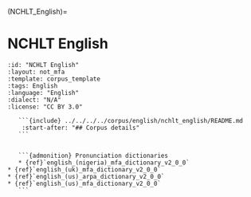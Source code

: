 
(NCHLT_English)=
# NCHLT English

``````{corpus} NCHLT English
:id: "NCHLT English"
:layout: not_mfa
:template: corpus_template
:tags: English
:language: "English"
:dialect: "N/A"
:license: "CC BY 3.0"

   ```{include} ../../../../corpus/english/nchlt_english/README.md
    :start-after: "## Corpus details"
   ```


   ```{admonition} Pronunciation dictionaries
   * {ref}`english_(nigeria)_mfa_dictionary_v2_0_0`
* {ref}`english_(uk)_mfa_dictionary_v2_0_0`
* {ref}`english_(us)_arpa_dictionary_v2_0_0`
* {ref}`english_(us)_mfa_dictionary_v2_0_0`
   ```
``````
